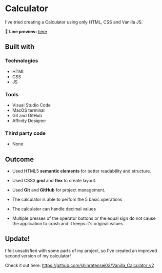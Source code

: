 # Calculator

I've tried creating a Calculator using only HTML, CSS and Vanilla JS.

🔗 **Live preview:** [here](https://shinratensei02.github.io/Light_Calculator/)

## Built with

### Technologies

* HTML
* CSS
* JS

### Tools

* Visual Studio Code
* MacOS terminal
* Git and GitHub
* Affinity Designer

### Third party code

* None

## Outcome

* Used HTML5 **semantic elements** for better readability and structure.
* Used CSS3 **grid** and **flex** to create layout.
* Used **Git** and **GitHub** for project management.

* The calculator is able to perfom the 5 basic operations
* The calculator can handle decimal values
* Multiple presses of the operator buttons or the equal sign do not cause the application to crash and it keeps it's original values


## Update!

I felt unsatisfied with some parts of my project, so I've created an improved second version of my calculator!

Check it out here: https://github.com/shinratensei02/Vanilla_Calculator_v2
